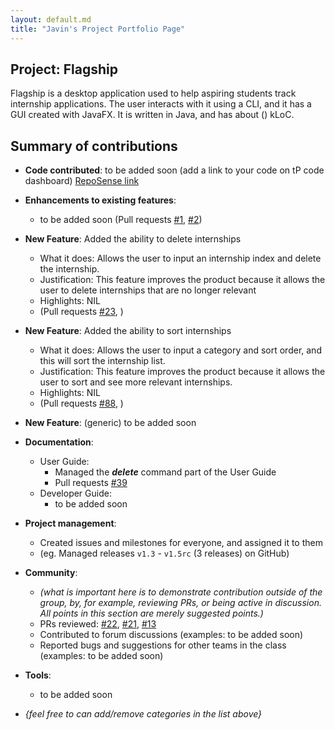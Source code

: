 ```yaml
---
layout: default.md
title: "Javin's Project Portfolio Page"
---
```


## Project: Flagship

Flagship is a desktop application used to help aspiring students track internship applications. The user interacts with it using a CLI, and it has a GUI created with JavaFX. It is written in Java, and has about () kLoC.

## Summary of contributions

* **Code contributed**: to be added soon (add a link to your code on tP code dashboard) [RepoSense link]()

* **Enhancements to existing features**:
    * to be added soon (Pull requests [\#1](), [\#2]())

* **New Feature**: Added the ability to delete internships
    * What it does: Allows the user to input an internship index and delete the internship.
    * Justification: This feature improves the product because it allows the user to delete internships that are no longer relevant
    * Highlights: NIL
  * (Pull requests [\#23](https://github.com/AY2324S1-CS2103T-W17-1/tp/pull/23), )

* **New Feature**: Added the ability to sort internships
  * What it does: Allows the user to input a category and sort order, and this will sort the internship list.
  * Justification: This feature improves the product because it allows the user to sort and see more relevant internships.
  * Highlights: NIL
  * (Pull requests [\#88](https://github.com/AY2324S1-CS2103T-W17-1/tp/pull/88), )

* **New Feature**: (generic) to be added soon

* **Documentation**:
    * User Guide:
      * Managed the _**delete**_ command part of the User Guide
      * Pull requests [\#39](https://github.com/AY2324S1-CS2103T-W17-1/tp/pull/39)
    * Developer Guide:
        * to be added soon

* **Project management**:
    * Created issues and milestones for everyone, and assigned it to them
    * (eg. Managed releases `v1.3` - `v1.5rc` (3 releases) on GitHub)

* **Community**:
    * *(what is important here is to demonstrate contribution outside of the group, by, for example, reviewing PRs, or being active in discussion. All points in this section are merely suggested points.)*
    * PRs reviewed: [\#22](https://github.com/AY2324S1-CS2103T-W17-1/tp/pull/22), [\#21](https://github.com/AY2324S1-CS2103T-W17-1/tp/pull/21), [\#13](https://github.com/AY2324S1-CS2103T-W17-1/tp/pull/13)
    * Contributed to forum discussions (examples: to be added soon)
    * Reported bugs and suggestions for other teams in the class (examples: to be added soon)

* **Tools**:
    * to be added soon

* _{feel free to can add/remove categories in the list above}_
